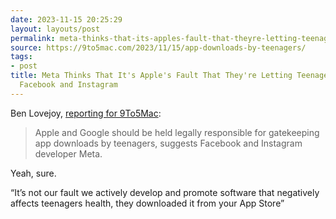 ```yaml
---
date: 2023-11-15 20:25:29
layout: layouts/post
permalink: meta-thinks-that-its-apples-fault-that-theyre-letting-teenagers-download-facebook-and-instagram/
source: https://9to5mac.com/2023/11/15/app-downloads-by-teenagers/
tags:
- post
title: Meta Thinks That It's Apple's Fault That They're Letting Teenagers Download
  Facebook and Instagram
---
```


Ben Lovejoy, [reporting for 9To5Mac](https://9to5mac.com/2023/11/15/app-downloads-by-teenagers/):

> Apple and Google should be held legally responsible for gatekeeping app downloads by teenagers, suggests Facebook and Instagram developer Meta.

Yeah, sure.

“It’s not our fault we actively develop and promote software that negatively affects teenagers health, they downloaded it from your App Store”
